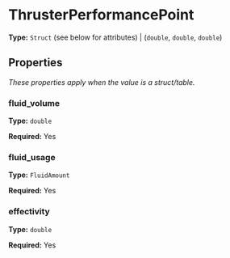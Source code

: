 # ThrusterPerformancePoint

**Type:** `Struct` (see below for attributes) | (`double`, `double`, `double`)

## Properties

*These properties apply when the value is a struct/table.*

### fluid_volume

**Type:** `double`

**Required:** Yes

### fluid_usage

**Type:** `FluidAmount`

**Required:** Yes

### effectivity

**Type:** `double`

**Required:** Yes

